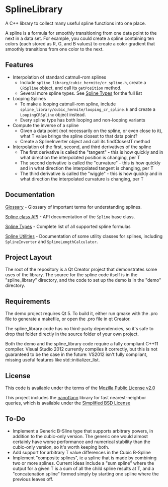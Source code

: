 SplineLibrary
=============
A C++ library to collect many useful spline functions into one place.

A spline is a formula for smoothly transitioning from one data point to the next in a data set. For example, you could create a spline containing ten colors (each stored as R, G, and B values) to create a color gradient that smoothly transitions from one color to the next.

Features
-------------
* Interpolation of standard catmull-rom splines
    * Include `spline_library/cubic_hermite/cr_spline.h`, create a `CRSpline` object, and call its `getPosition` method.
    * Several more spline types. See [Spline Types](docs/SplineTypes.md) for the full list
* Looping Splines
    * To make a looping catmull-rom spline, include `spline_library/cubic_hermite/looping_cr_spline.h` and create a `LoopingCRSpline` object instead.
    * Every spline type has both looping and non-looping variants
* Compute the inverse of a spline
    * Given a data point (not necessarily on the spline, or even close to it), what T value brings the spline closest to that data point?
    * Create a SplineInverter object and call its findClosestT method
* Interpolation of the first, second, and third derivatives of the spline
    * The first derivative is called the "tangent" - this is how quickly and in what direction the interpolated position is changing, per T
    * The second derivative is called the "curvature" - this is how quickly and in what direction the interpolated tangent is changing, per T
    * The third derivative is called the "wiggle" - this is how quickly and in what direction the interpolated curvature is changing, per T
    

Documentation
-------------
[Glossary](docs/Glossary.md) - Glossary of important terms for understanding splines.

[Spline class API](docs/SplineAPI.md) - API documentation of the `Spline` base class.

[Spline Types](docs/SplineTypes.md) - Complete list of all supported spline formulas

[Spline Utilities](docs/SplineUtilities.md) - Documentation of some utility classes for splines, including `SplineInverter` and `SplineLengthCalculator`.

Project Layout
-------------
The root of the repository is a Qt Creator project that demonstrates some uses of the library. The source for the spline code itself is in the "spline_library" directory, and the code to set up the demo is in the "demo" directory.

Requirements
-------------

The demo project requires Qt 5. To build it, either run qmake with the .pro file to generate a makefile, or open the .pro file in qt Creator.

The spline_library code has no third-party dependencies, so it's safe to drop that folder directly in the source folder of your own project.

Both the demo and the spline_library code require a fully compliant C++11 compiler. Visual Studio 2012 currently compiles it correctly, but this is not guaranteed to be the case in the future: VS2012 isn't fully compliant, missing useful features like std::initializer_list.

License
-------------
This code is available under the terms of the [Mozilla Public License v2.0](http://mozilla.org/MPL/2.0/)

This project includes the [nanoflann](https://code.google.com/p/nanoflann/) library for fast nearest-neighbor queries, which is available under the [Simplified BSD License](http://opensource.org/licenses/BSD-2-Clause)

To-Do
-------------
* Implement a Generic B-Sline type that supports arbitrary powers, in addition to the cubic-only version. The generic one would almost certainly have worse performance and numerical stability than the cubic-only version, so it's worth keeping both.
* Add support for arbitrary T value differences in the Cubic B-Spline
* Implement "composite splines", ie a spline that is made by combining two or more splines. Current ideas include a "sum spline" where the output for a given T is a sum of all the child spline results at T, and a "concatenation spline" formed simply by starting one spline where the previous leaves off.
